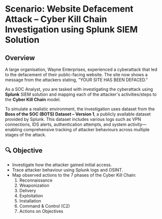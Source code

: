 # Scenario: Website Defacement Attack – Cyber Kill Chain Investigation using Splunk SIEM Solution


## Overview

A large organisation, Wayne Enterprises, experienced a cyberattack that led to the defacement of their public-facing website. 
The site now shows a message from the attackers stating, "YOUR SITE HAS BEEN DEFACED."

As a SOC Analyst, you are tasked with investigating the cyberattack using **Splunk** SIEM solution and mapping each of the attacker's activities/steps to the **Cyber Kill Chain** model.

To simulate a realistic environment, the investigation uses dataset from the **Boss of the SOC (BOTS) Dataset – Version 1**, a publicly available dataset provided by Splunk.
This dataset includes various logs such as VPN connections, IDS alerts, authentication attempts, and system activity—enabling comprehensive tracking of attacker behaviours 
across multiple stages of the attack.


## 🔍 Objective
- Investigate how the attacker gained initial access.
- Trace attacker behaviour using Splunk logs and OSINT.
- Map observed actions to the 7 phases of the Cyber Kill Chain:
  1. Reconnaissance
  2. Weaponization
  3. Delivery
  4. Exploitation
  5. Installation
  6. Command & Control (C2)
  7. Actions on Objectives
